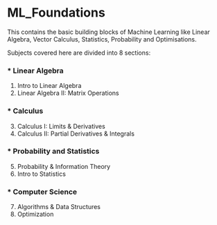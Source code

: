 # ML_Foundations
This contains the basic building blocks of Machine Learning like Linear Algebra, Vector Calculus, Statistics, Probability and Optimisations.

Subjects covered here are divided into 8 sections:
### * Linear Algebra
1. Intro to Linear Algebra
2. Linear Algebra II: Matrix Operations

### * Calculus
3. Calculus I: Limits & Derivatives
4. Calculus II: Partial Derivatives & Integrals

### * Probability and Statistics
5. Probability & Information Theory
6. Intro to Statistics

### * Computer Science
7. Algorithms & Data Structures
8. Optimization

